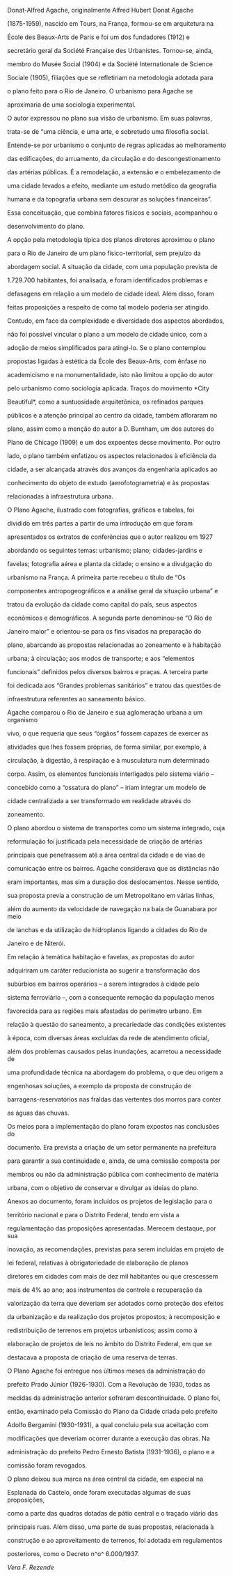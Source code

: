 

Donat-Alfred Agache, originalmente Alfred Hubert Donat Agache

(1875-1959), nascido em Tours, na França, formou-se em arquitetura na

École des Beaux-Arts de Paris e foi um dos fundadores (1912) e

secretário geral da Société Française des Urbanistes. Tornou-se, ainda,

membro do Musée Social (1904) e da Société Internationale de Science

Sociale (1905), filiações que se refletiriam na metodologia adotada para

o plano feito para o Rio de Janeiro. O urbanismo para Agache se

aproximaria de uma sociologia experimental.



O autor expressou no plano sua visão de urbanismo. Em suas palavras,

trata-se de “uma ciência, e uma arte, e sobretudo uma filosofia social.

Entende-se por urbanismo o conjunto de regras aplicadas ao melhoramento

das edificações, do arruamento, da circulação e do descongestionamento

das artérias públicas. É a remodelação, a extensão e o embelezamento de

uma cidade levados a efeito, mediante um estudo metódico da geografia

humana e da topografia urbana sem descurar as soluções financeiras”.

Essa conceituação, que combina fatores físicos e sociais, acompanhou o

desenvolvimento do plano.



A opção pela metodologia típica dos planos diretores aproximou o plano

para o Rio de Janeiro de um plano físico-territorial, sem prejuízo da

abordagem social. A situação da cidade, com uma população prevista de

1.729.700 habitantes, foi analisada, e foram identificados problemas e

defasagens em relação a um modelo de cidade ideal. Além disso, foram

feitas proposições a respeito de como tal modelo poderia ser atingido.



Contudo, em face da complexidade e diversidade dos aspectos abordados,

não foi possível vincular o plano a um modelo de cidade único, com a

adoção de meios simplificados para atingi-lo. Se o plano contemplou

propostas ligadas à estética da École des Beaux-Arts, com ênfase no

academicismo e na monumentalidade, isto não limitou a opção do autor

pelo urbanismo como sociologia aplicada. Traços do movimento *City

Beautiful*, como a suntuosidade arquitetônica, os refinados parques

públicos e a atenção principal ao centro da cidade, também afloraram no

plano, assim como a menção do autor a D. Burnham, um dos autores do

Plano de Chicago (1909) e um dos expoentes desse movimento. Por outro

lado, o plano também enfatizou os aspectos relacionados à eficiência da

cidade, a ser alcançada através dos avanços da engenharia aplicados ao

conhecimento do objeto de estudo (aerofotogrametria) e às propostas

relacionadas à infraestrutura urbana.



O Plano Agache, ilustrado com fotografias, gráficos e tabelas, foi

dividido em três partes a partir de uma introdução em que foram

apresentados os extratos de conferências que o autor realizou em 1927

abordando os seguintes temas: urbanismo; plano; cidades-jardins e

favelas; fotografia aérea e planta da cidade; o ensino e a divulgação do

urbanismo na França. A primeira parte recebeu o título de “Os

componentes antropogeográficos e a análise geral da situação urbana” e

tratou da evolução da cidade como capital do país, seus aspectos

econômicos e demográficos. A segunda parte denominou-se “O Rio de

Janeiro maior” e orientou-se para os fins visados na preparação do

plano, abarcando as propostas relacionadas ao zoneamento e à habitação

urbana; à circulação; aos modos de transporte; e aos “elementos

funcionais” definidos pelos diversos bairros e praças. A terceira parte

foi dedicada aos “Grandes problemas sanitários” e tratou das questões de

infraestrutura referentes ao saneamento básico.



Agache comparou o Rio de Janeiro e sua aglomeração urbana a um organismo

vivo, o que requeria que seus “órgãos” fossem capazes de exercer as

atividades que lhes fossem próprias, de forma similar, por exemplo, à

circulação, à digestão, à respiração e à musculatura num determinado

corpo. Assim, os elementos funcionais interligados pelo sistema viário –

concebido como a “ossatura do plano” – iriam integrar um modelo de

cidade centralizada a ser transformado em realidade através do

zoneamento.



O plano abordou o sistema de transportes como um sistema integrado, cuja

reformulação foi justificada pela necessidade de criação de artérias

principais que penetrassem até a área central da cidade e de vias de

comunicação entre os bairros. Agache considerava que as distâncias não

eram importantes, mas sim a duração dos deslocamentos. Nesse sentido,

sua proposta previa a construção de um Metropolitano em várias linhas,

além do aumento da velocidade de navegação na baía de Guanabara por meio

de lanchas e da utilização de hidroplanos ligando a cidades do Rio de

Janeiro e de Niterói.



Em relação à temática habitação e favelas, as propostas do autor

adquiriram um caráter reducionista ao sugerir a transformação dos

subúrbios em bairros operários – a serem integrados à cidade pelo

sistema ferroviário –, com a consequente remoção da população menos

favorecida para as regiões mais afastadas do perímetro urbano. Em

relação à questão do saneamento, a precariedade das condições existentes

à época, com diversas áreas excluídas da rede de atendimento oficial,

além dos problemas causados pelas inundações, acarretou a necessidade de

uma profundidade técnica na abordagem do problema, o que deu origem a

engenhosas soluções, a exemplo da proposta de construção de

barragens-reservatórios nas fraldas das vertentes dos morros para conter

as águas das chuvas.



Os meios para a implementação do plano foram expostos nas conclusões do

documento. Era prevista a criação de um setor permanente na prefeitura

para garantir a sua continuidade e, ainda, de uma comissão composta por

membros ou não da administração pública com conhecimento de matéria

urbana, com o objetivo de conservar e divulgar as ideias do plano.



Anexos ao documento, foram incluídos os projetos de legislação para o

território nacional e para o Distrito Federal, tendo em vista a

regulamentação das proposições apresentadas. Merecem destaque, por sua

inovação, as recomendações, previstas para serem incluídas em projeto de

lei federal, relativas à obrigatoriedade de elaboração de planos

diretores em cidades com mais de dez mil habitantes ou que crescessem

mais de 4% ao ano; aos instrumentos de controle e recuperação da

valorização da terra que deveriam ser adotados como proteção dos efeitos

da urbanização e da realização dos projetos propostos; à recomposição e

redistribuição de terrenos em projetos urbanísticos; assim como à

elaboração de projetos de leis no âmbito do Distrito Federal, em que se

destacava a proposta de criação de uma reserva de terras.



O Plano Agache foi entregue nos últimos meses da administração do

prefeito Prado Júnior (1926-1930). Com a Revolução de 1930, todas as

medidas da administração anterior sofreram descontinuidade. O plano foi,

então, examinado pela Comissão do Plano da Cidade criada pelo prefeito

Adolfo Bergamini (1930-1931), a qual concluiu pela sua aceitação com

modificações que deveriam ocorrer durante a execução das obras. Na

administração do prefeito Pedro Ernesto Batista (1931-1936), o plano e a

comissão foram revogados.



O plano deixou sua marca na área central da cidade, em especial na

Esplanada do Castelo, onde foram executadas algumas de suas proposições,

como a parte das quadras dotadas de pátio central e o traçado viário das

principais ruas. Além disso, uma parte de suas propostas, relacionada à

construção e ao aproveitamento de terrenos, foi adotada em regulamentos

posteriores, como o Decreto n^o^ 6.000/1937.



*Vera F. Rezende*



